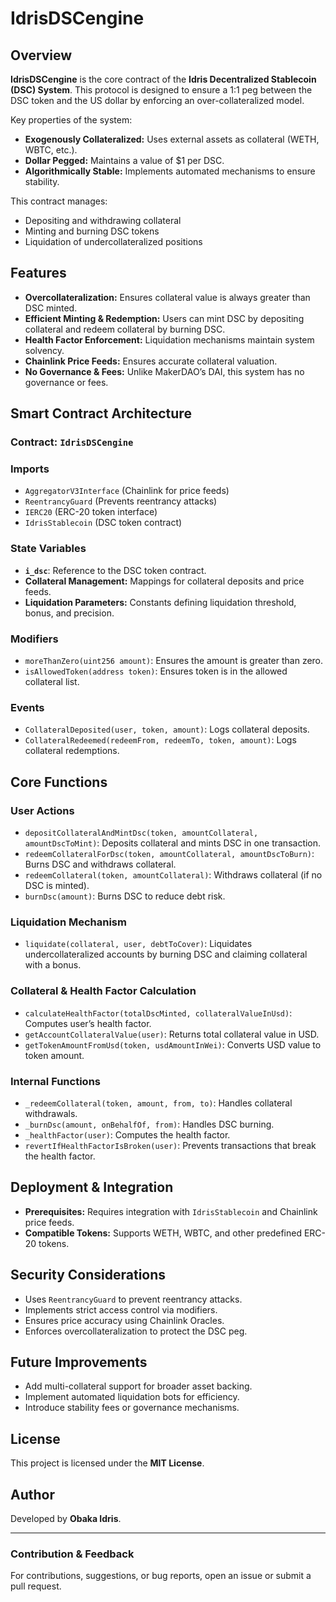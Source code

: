 # IdrisDSCengine

## Overview

**IdrisDSCengine** is the core contract of the **Idris Decentralized Stablecoin (DSC) System**. This protocol is designed to ensure a 1:1 peg between the DSC token and the US dollar by enforcing an over-collateralized model.

Key properties of the system:
- **Exogenously Collateralized:** Uses external assets as collateral (WETH, WBTC, etc.).
- **Dollar Pegged:** Maintains a value of $1 per DSC.
- **Algorithmically Stable:** Implements automated mechanisms to ensure stability.

This contract manages:
- Depositing and withdrawing collateral
- Minting and burning DSC tokens
- Liquidation of undercollateralized positions

## Features
- **Overcollateralization:** Ensures collateral value is always greater than DSC minted.
- **Efficient Minting & Redemption:** Users can mint DSC by depositing collateral and redeem collateral by burning DSC.
- **Health Factor Enforcement:** Liquidation mechanisms maintain system solvency.
- **Chainlink Price Feeds:** Ensures accurate collateral valuation.
- **No Governance & Fees:** Unlike MakerDAO’s DAI, this system has no governance or fees.

## Smart Contract Architecture

### Contract: `IdrisDSCengine`

### Imports
- `AggregatorV3Interface` (Chainlink for price feeds)
- `ReentrancyGuard` (Prevents reentrancy attacks)
- `IERC20` (ERC-20 token interface)
- `IdrisStablecoin` (DSC token contract)

### State Variables
- **`i_dsc`**: Reference to the DSC token contract.
- **Collateral Management:** Mappings for collateral deposits and price feeds.
- **Liquidation Parameters:** Constants defining liquidation threshold, bonus, and precision.

### Modifiers
- `moreThanZero(uint256 amount)`: Ensures the amount is greater than zero.
- `isAllowedToken(address token)`: Ensures token is in the allowed collateral list.

### Events
- `CollateralDeposited(user, token, amount)`: Logs collateral deposits.
- `CollateralRedeemed(redeemFrom, redeemTo, token, amount)`: Logs collateral redemptions.

## Core Functions

### **User Actions**
- `depositCollateralAndMintDsc(token, amountCollateral, amountDscToMint)`: Deposits collateral and mints DSC in one transaction.
- `redeemCollateralForDsc(token, amountCollateral, amountDscToBurn)`: Burns DSC and withdraws collateral.
- `redeemCollateral(token, amountCollateral)`: Withdraws collateral (if no DSC is minted).
- `burnDsc(amount)`: Burns DSC to reduce debt risk.

### **Liquidation Mechanism**
- `liquidate(collateral, user, debtToCover)`: Liquidates undercollateralized accounts by burning DSC and claiming collateral with a bonus.

### **Collateral & Health Factor Calculation**
- `calculateHealthFactor(totalDscMinted, collateralValueInUsd)`: Computes user’s health factor.
- `getAccountCollateralValue(user)`: Returns total collateral value in USD.
- `getTokenAmountFromUsd(token, usdAmountInWei)`: Converts USD value to token amount.

### **Internal Functions**
- `_redeemCollateral(token, amount, from, to)`: Handles collateral withdrawals.
- `_burnDsc(amount, onBehalfOf, from)`: Handles DSC burning.
- `_healthFactor(user)`: Computes the health factor.
- `revertIfHealthFactorIsBroken(user)`: Prevents transactions that break the health factor.

## Deployment & Integration
- **Prerequisites:** Requires integration with `IdrisStablecoin` and Chainlink price feeds.
- **Compatible Tokens:** Supports WETH, WBTC, and other predefined ERC-20 tokens.

## Security Considerations
- Uses `ReentrancyGuard` to prevent reentrancy attacks.
- Implements strict access control via modifiers.
- Ensures price accuracy using Chainlink Oracles.
- Enforces overcollateralization to protect the DSC peg.

## Future Improvements
- Add multi-collateral support for broader asset backing.
- Implement automated liquidation bots for efficiency.
- Introduce stability fees or governance mechanisms.

## License
This project is licensed under the **MIT License**.

## Author
Developed by **Obaka Idris**.

---

### Contribution & Feedback
For contributions, suggestions, or bug reports, open an issue or submit a pull request.

